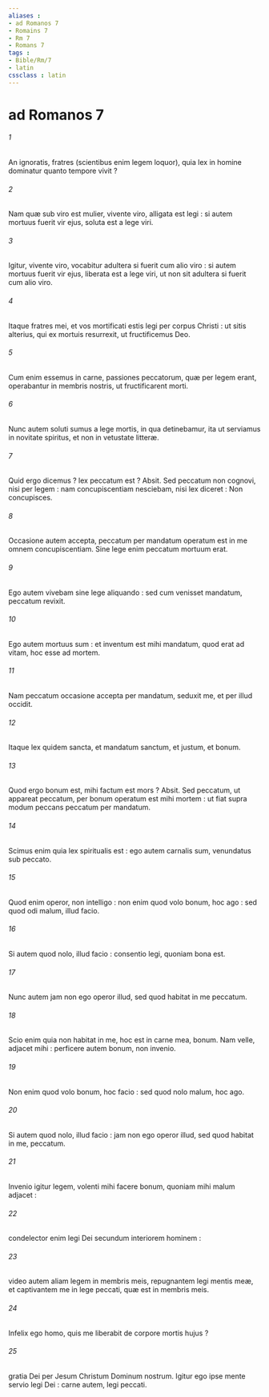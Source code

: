 ```yaml
---
aliases : 
- ad Romanos 7
- Romains 7
- Rm 7
- Romans 7
tags : 
- Bible/Rm/7
- latin
cssclass : latin
---
```


# ad Romanos 7

###### 1
An ignoratis, fratres (scientibus enim legem loquor), quia lex in homine dominatur quanto tempore vivit ?
###### 2
Nam quæ sub viro est mulier, vivente viro, alligata est legi : si autem mortuus fuerit vir ejus, soluta est a lege viri.
###### 3
Igitur, vivente viro, vocabitur adultera si fuerit cum alio viro : si autem mortuus fuerit vir ejus, liberata est a lege viri, ut non sit adultera si fuerit cum alio viro.
###### 4
Itaque fratres mei, et vos mortificati estis legi per corpus Christi : ut sitis alterius, qui ex mortuis resurrexit, ut fructificemus Deo.
###### 5
Cum enim essemus in carne, passiones peccatorum, quæ per legem erant, operabantur in membris nostris, ut fructificarent morti.
###### 6
Nunc autem soluti sumus a lege mortis, in qua detinebamur, ita ut serviamus in novitate spiritus, et non in vetustate litteræ.
###### 7
Quid ergo dicemus ? lex peccatum est ? Absit. Sed peccatum non cognovi, nisi per legem : nam concupiscentiam nesciebam, nisi lex diceret : Non concupisces.
###### 8
Occasione autem accepta, peccatum per mandatum operatum est in me omnem concupiscentiam. Sine lege enim peccatum mortuum erat.
###### 9
Ego autem vivebam sine lege aliquando : sed cum venisset mandatum, peccatum revixit.
###### 10
Ego autem mortuus sum : et inventum est mihi mandatum, quod erat ad vitam, hoc esse ad mortem.
###### 11
Nam peccatum occasione accepta per mandatum, seduxit me, et per illud occidit.
###### 12
Itaque lex quidem sancta, et mandatum sanctum, et justum, et bonum.
###### 13
Quod ergo bonum est, mihi factum est mors ? Absit. Sed peccatum, ut appareat peccatum, per bonum operatum est mihi mortem : ut fiat supra modum peccans peccatum per mandatum.
###### 14
Scimus enim quia lex spiritualis est : ego autem carnalis sum, venundatus sub peccato.
###### 15
Quod enim operor, non intelligo : non enim quod volo bonum, hoc ago : sed quod odi malum, illud facio.
###### 16
Si autem quod nolo, illud facio : consentio legi, quoniam bona est.
###### 17
Nunc autem jam non ego operor illud, sed quod habitat in me peccatum.
###### 18
Scio enim quia non habitat in me, hoc est in carne mea, bonum. Nam velle, adjacet mihi : perficere autem bonum, non invenio.
###### 19
Non enim quod volo bonum, hoc facio : sed quod nolo malum, hoc ago.
###### 20
Si autem quod nolo, illud facio : jam non ego operor illud, sed quod habitat in me, peccatum.
###### 21
Invenio igitur legem, volenti mihi facere bonum, quoniam mihi malum adjacet :
###### 22
condelector enim legi Dei secundum interiorem hominem :
###### 23
video autem aliam legem in membris meis, repugnantem legi mentis meæ, et captivantem me in lege peccati, quæ est in membris meis.
###### 24
Infelix ego homo, quis me liberabit de corpore mortis hujus ?
###### 25
gratia Dei per Jesum Christum Dominum nostrum. Igitur ego ipse mente servio legi Dei : carne autem, legi peccati.
